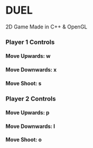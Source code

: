 # DUEL
2D Game Made in C++ &amp; OpenGL

### Player 1 Controls
#### Move Upwards: w
#### Move Downwards: x 
#### Move Shoot: s

### Player 2 Controls
#### Move Upwards: p 
#### Move Downwards: l
#### Move Shoot: o

